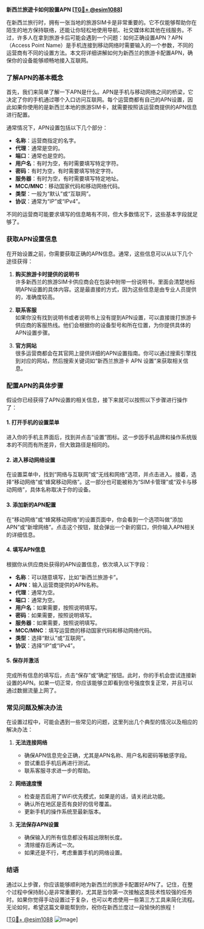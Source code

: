 **新西兰旅遊卡如何設置APN [[TG💪+ @esim1088](https://t.me/s/esim1088)]**

在新西兰旅行时，拥有一张当地的旅游SIM卡是非常重要的。它不仅能够帮助你在陌生的地方保持联络，还能让你轻松地使用导航、社交媒体和其他在线服务。不过，许多人在拿到旅游卡后可能会遇到一个问题：如何正确设置APN？APN（Access Point Name）是手机连接到移动网络时需要输入的一个参数，不同的运营商有不同的设置方法。本文将详细讲解如何为新西兰的旅游卡配置APN，确保你的设备能够顺畅地接入互联网。

### 了解APN的基本概念

首先，我们来简单了解一下APN是什么。APN是手机与移动网络之间的桥梁，它决定了你的手机通过哪个入口访问互联网。每个运营商都有自己的APN设置，因此如果你使用的是新西兰本地的旅游SIM卡，就需要按照该运营商提供的APN信息进行配置。

通常情况下，APN设置包括以下几个部分：
- **名称**：运营商指定的名字。
- **代理**：通常是空的。
- **端口**：通常也是空的。
- **用户名**：有时为空，有时需要填写特定字符。
- **密码**：有时为空，有时需要填写特定字符。
- **服务器**：有时为空，有时需要填写特定地址。
- **MCC/MNC**：移动国家代码和移动网络代码。
- **类型**：一般为“默认”或“互联网”。
- **协议**：通常为“IP”或“IPv4”。

不同的运营商可能要求填写的信息略有不同，但大多数情况下，这些基本字段就足够了。

### 获取APN设置信息

在开始设置之前，你需要获取正确的APN信息。通常，这些信息可以从以下几个途径获得：

1. **购买旅游卡时提供的说明书**  
   许多新西兰的旅游SIM卡供应商会在包装中附带一份说明书，里面会清楚地标明APN设置的具体内容。这是最直接的方式，因为这些信息是由专业人员提供的，准确度较高。

2. **联系客服**  
   如果你没有找到说明书或者说明书上没有提到APN设置，可以直接拨打旅游卡供应商的客服热线。他们会根据你的设备型号和所在位置，为你提供具体的APN设置步骤。

3. **官方网站**  
   很多运营商都会在其官网上提供详细的APN设置指南。你可以通过搜索引擎找到对应的网站，然后搜索关键词如“新西兰旅游卡 APN 设置”来获取相关信息。

### 配置APN的具体步骤

假设你已经获得了APN设置的相关信息，接下来就可以按照以下步骤进行操作了：

#### 1. 打开手机的设置菜单
进入你的手机主界面后，找到并点击“设置”图标。这一步因手机品牌和操作系统版本的不同而有所差异，但大致路径是相同的。

#### 2. 进入移动网络设置
在设置菜单中，找到“网络与互联网”或“无线和网络”选项，并点击进入。接着，选择“移动网络”或“蜂窝移动网络”。这一部分也可能被称为“SIM卡管理”或“双卡与移动网络”，具体名称取决于你的设备。

#### 3. 添加新的APN配置
在“移动网络”或“蜂窝移动网络”的设置页面中，你会看到一个选项叫做“添加APN”或“新增网络”。点击这个按钮，就会弹出一个新的窗口，供你输入APN相关的详细信息。

#### 4. 填写APN信息
根据你从供应商处获得的APN设置信息，依次填入以下字段：
- **名称**：可以随意填写，比如“新西兰旅游卡”。
- **APN**：输入运营商提供的APN名称。
- **代理**：通常为空。
- **端口**：通常为空。
- **用户名**：如果需要，按照说明填写。
- **密码**：如果需要，按照说明填写。
- **服务器**：如果需要，按照说明填写。
- **MCC/MNC**：填写运营商的移动国家代码和移动网络代码。
- **类型**：选择“默认”或“互联网”。
- **协议**：选择“IP”或“IPv4”。

#### 5. 保存并激活
完成所有信息的填写后，点击“保存”或“确定”按钮。此时，你的手机会尝试连接新设置的APN。如果一切正常，你应该能够立即看到信号强度恢复正常，并且可以通过数据流量上网了。

### 常见问题及解决办法

在设置过程中，可能会遇到一些常见的问题，这里列出几个典型的情况以及相应的解决办法：

1. **无法连接网络**
   - 确保APN信息完全正确，尤其是APN名称、用户名和密码等敏感字段。
   - 尝试重启手机后再进行测试。
   - 联系客服寻求进一步的帮助。

2. **网络速度慢**
   - 检查是否启用了WiFi优先模式，如果是的话，请关闭此功能。
   - 确认所在地区是否有良好的信号覆盖。
   - 更新手机的操作系统至最新版本。

3. **无法保存APN设置**
   - 确保输入的所有信息都没有超出限制长度。
   - 清除缓存后再试一次。
   - 如果还是不行，考虑重置手机的网络设置。

### 结语

通过以上步骤，你应该能够顺利地为新西兰的旅游卡配置好APN了。记住，在整个过程中保持耐心是非常重要的，尤其是当你第一次接触这类技术性较强的任务时。如果你觉得手动设置过于复杂，也可以考虑使用一些第三方工具来简化流程。无论如何，希望这篇文章能帮到你，祝你在新西兰度过一段愉快的旅程！

[[TG💪+ @esim1088](https://t.me/s/esim1088) ![Image](https://i.postimg.cc/4NQfJmqS/Snipaste-2025-05-13-00-14-12.png)]